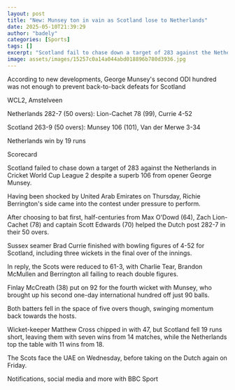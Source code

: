 ```yaml
---
layout: post
title: "New: Munsey ton in vain as Scotland lose to Netherlands"
date: 2025-05-10T21:39:29
author: "badely"
categories: [Sports]
tags: []
excerpt: "Scotland fail to chase down a target of 283 against the Netherlands in Cricket World Cup League 2 despite a superb 106 from opener George Munsey."
image: assets/images/15257c0a14a044abd018896b780d3936.jpg
---
```


According to new developments, George Munsey's second ODI hundred was not enough to prevent back-to-back defeats for Scotland

WCL2, Amstelveen

Netherlands 282-7 (50 overs): Lion-Cachet 78 (99), Currie 4-52

Scotland 263-9 (50 overs): Munsey 106 (101), Van der Merwe 3-34

Netherlands win by 19 runs

Scorecard

Scotland failed to chase down a target of 283 against the Netherlands in Cricket World Cup League 2 despite a superb 106 from opener George Munsey.

Having been shocked by United Arab Emirates on Thursday, Richie Berrington's side came into the contest under pressure to perform.

After choosing to bat first, half-centuries from Max O'Dowd (64), Zach Lion-Cachet (78) and captain Scott Edwards (70) helped the Dutch post 282-7 in their 50 overs.

Sussex seamer Brad Currie finished with bowling figures of 4-52 for Scotland, including three wickets in the final over of the innings.

In reply, the Scots were reduced to 61-3, with Charlie Tear, Brandon McMullen and Berrington all failing to reach double figures.

Finlay McCreath (38) put on 92 for the fourth wicket with Munsey, who brought up his second one-day international hundred off just 90 balls.

Both batters fell in the space of five overs though, swinging momentum back towards the hosts.

Wicket-keeper Matthew Cross chipped in with 47, but Scotland fell 19 runs short, leaving them with seven wins from 14 matches, while the Netherlands top the table with 11 wins from 18. 

The Scots face the UAE on Wednesday, before taking on the Dutch again on Friday.

Notifications, social media and more with BBC Sport

